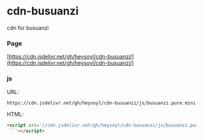 # cdn-busuanzi
cdn for busuanzi

### Page

[https://cdn.jsdelivr.net/gh/heysoyl/cdn-busuanzi/](https://cdn.jsdelivr.net/gh/heysoyl/cdn-busuanzi/)

### js


URL:

```md
https://cdn.jsdelivr.net/gh/heysoyl/cdn-busuanzi/js/busuanzi.pure.mini.js
```

HTML:

```html
<script src='//cdn.jsdelivr.net/gh/heysoyl/cdn-busuanzi/js/busuanzi.pure.mini.js
```'></script>
```
